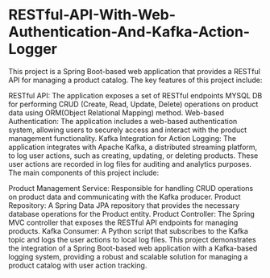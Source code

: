 # RESTful-API-With-Web-Authentication-And-Kafka-Action-Logger

This project is a Spring Boot-based web application that provides a RESTful API for managing a product catalog. The key features of this project include:

RESTful API: The application exposes a set of RESTful endpoints MYSQL DB for performing CRUD (Create, Read, Update, Delete) operations on product data using ORM(Object Relational Mapping) method.
Web-based Authentication: The application includes a web-based authentication system, allowing users to securely access and interact with the product management functionality.
Kafka Integration for Action Logging: The application integrates with Apache Kafka, a distributed streaming platform, to log user actions, such as creating, updating, or deleting products. These user actions are recorded in log files for auditing and analytics purposes.
The main components of this project include:

Product Management Service: Responsible for handling CRUD operations on product data and communicating with the Kafka producer.
Product Repository: A Spring Data JPA repository that provides the necessary database operations for the Product entity.
Product Controller: The Spring MVC controller that exposes the RESTful API endpoints for managing products.
Kafka Consumer: A Python script that subscribes to the Kafka topic and logs the user actions to local log files.
This project demonstrates the integration of a Spring Boot-based web application with a Kafka-based logging system, providing a robust and scalable solution for managing a product catalog with user action tracking.
